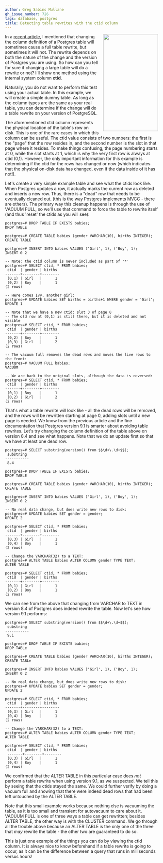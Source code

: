 ```yaml
---
author: Greg Sabino Mullane
gh_issue_number: 726
tags: database, postgres
title: Detecting table rewrites with the ctid column
---
```




<div class="separator" style="clear: both; text-align: center;"><a href="/blog/2012/11/26/detecting-table-rewrites-with-ctid/image-0-big.jpeg" imageanchor="1" style="clear:right; float:right; margin-left:1em; margin-bottom:1em"><img border="0" height="320" src="/blog/2012/11/26/detecting-table-rewrites-with-ctid/image-0.jpeg" width="180"/></a></div>

 

In a  [recent article](/blog/2012/11/09/postgres-alter-column-problems-and), I mentioned that changing the column definition of a  Postgres table will sometimes cause a full table rewrite, but sometimes  it will not. The rewrite depends on both the nature of the change and the  version of Postgres you are using. So how can you tell for sure if changing  a large table will do a rewrite or not? I'll show one method using the internal system column **ctid**. 

Naturally, you do not want to perform this test using your actual table.  In this example, we will create a simple dummy table. As long as the  column types are the same as your real table, you can determine if the  change will do a table rewrite on your version of PostgreSQL.

The aforementioned ctid column represents the physical location of the  table's row on disk. This is one of the rare cases in which this  column can be useful. The ctid value consists of two numbers: the first is  the "page" that the row resides in, and the second number is the slot in  that page where it resides. To make things confusing, the page numbering  starts at 0, while the slot starts at 1, which is why the very first row  is always at ctid (0,1). However, the only important information for this  example is determining if the ctid for the rows has changed or now (which  indicates that the physical on-disk data has changed, even if the data  inside of it has not!).

Let's create a very simple example table and see what the  ctids look like. When Postgres updates a row, it actually marks the  current row as deleted and inserts a new row. Thus, there is a "dead"  row that needs to be eventually cleaned out. (this is the way Postgres  implements  [MVCC](http://en.wikipedia.org/wiki/Multiversion_concurrency_control) - there are others). The primary way this cleanup  happens is through the use of VACUUM FULL, so we'll use that command to force  the table to rewrite itself (and thus 'reset' the ctids as you will see): 

```
postgres=# DROP TABLE IF EXISTS babies;
DROP TABLE

postgres=# CREATE TABLE babies (gender VARCHAR(10), births INTEGER);
CREATE TABLE

postgres=# INSERT INTO babies VALUES ('Girl', 1), ('Boy', 1);
INSERT 0 2

-- Note: the ctid column is never included as part of '*'
postgres=# SELECT ctid, * FROM babies;
 ctid  | gender | births 
-------+--------+--------
 (0,1) | Girl   |      1
 (0,2) | Boy    |      1
(2 rows)

-- Here comes Ivy, another girl:
postgres=# UPDATE babies SET births = births+1 WHERE gender = 'Girl';
UPDATE 1

-- Note that we have a new ctid: slot 3 of page 0
-- The old row at (0,1) is still there, but it is deleted and not visible
postgres=# SELECT ctid, * FROM babies;
 ctid  | gender | births 
-------+--------+--------
 (0,2) | Boy    |      1
 (0,3) | Girl   |      2
(2 rows)

-- The vacuum full removes the dead rows and moves the live rows to the front:
postgres=# VACUUM FULL babies;
VACUUM

-- We are back to the original slots, although the data is reversed:
postgres=# SELECT ctid, * FROM babies;
 ctid  | gender | births 
-------+--------+--------
 (0,1) | Boy    |      1
 (0,2) | Girl   |      2
(2 rows)
```

That's what a table rewrite will look like - all the dead rows will be removed,  and the rows will be rewritten starting at page 0, adding slots until a new page is  needed. We know from the previous article and the fine documentation that Postgres  version 9.1 is smarter about avoiding table rewrites. Let's try changing the column  definition of the table above on version 8.4 and see what happens. Note that we do an  update first so that we have at least one dead row.

```
postgres=# SELECT substring(version() from $$\d+\.\d+$$);
 substring 
-----------
 8.4

postgres=# DROP TABLE IF EXISTS babies;
DROP TABLE

postgres=# CREATE TABLE babies (gender VARCHAR(10), births INTEGER);
CREATE TABLE

postgres=# INSERT INTO babies VALUES ('Girl', 1), ('Boy', 1);
INSERT 0 2

-- No real data change, but does write new rows to disk:
postgres=# UPDATE babies SET gender = gender;
UPDATE 2

postgres=# SELECT ctid, * FROM babies;
 ctid  | gender | births 
-------+--------+--------
 (0,3) | Girl   |      1
 (0,4) | Boy    |      1
(2 rows)

-- Change the VARCHAR(32) to a TEXT:
postgres=# ALTER TABLE babies ALTER COLUMN gender TYPE TEXT;
ALTER TABLE

postgres=# SELECT ctid, * FROM babies;
 ctid  | gender | births 
-------+--------+--------
 (0,1) | Girl   |      1
 (0,2) | Boy    |      1
(2 rows)
```

We can see from the above that changing from VARCHAR to TEXT in  version 8.4 of Postgres does indeed rewrite the table. Now let's see  how version 9.1 performs:

```
postgres=# SELECT substring(version() from $$\d+\.\d+$$);
 substring 
-----------
 9.1

postgres=# DROP TABLE IF EXISTS babies;
DROP TABLe

postgres=# CREATE TABLE babies (gender VARCHAR(10), births INTEGER);
CREATE TABLe

postgres=# INSERT INTO babies VALUES ('Girl', 1), ('Boy', 1);
INSERT 0 2

-- No real data change, but does write new rows to disk:
postgres=# UPDATE babies SET gender = gender;
UPDATE 2

postgres=# SELECT ctid, * FROM babies;
 ctid  | gender | births 
-------+--------+--------
 (0,3) | Girl   |      1
 (0,4) | Boy    |      1
(2 rows)

-- Change the VARCHAR(32) to a TEXT:
postgres=# ALTER TABLE babies ALTER COLUMN gender TYPE TEXT;
ALTER TABLE

postgres=# SELECT ctid, * FROM babies;
 ctid  | gender | births 
 -------+--------+--------
 (0,3) | Girl   |      1
 (0,4) | Boy    |      1
(2 rows)
```

We confirmed that the ALTER TABLE in this particular case does *not* perform  a table rewrite when using version 9.1, as we suspected. We tell this by seeing  that the ctids stayed the same. We could further verify by doing a vacuum full and  showing that there were indeed dead rows that had been left untouched by the  ALTER TABLE.

Note that this small example works because nothing else is vacuuming the table,  as it is too small and transient for autovacuum to care about it. VACUUM FULL is  one of three ways a table can get rewritten; besides ALTER TABLE, the other way  is with the CLUSTER command. We go through all the trouble above because an ALTER  TABLE is the only one of the three that *may* rewrite the table - the other two  are guaranteed to do so.

This is just one example of the things you can do by viewing the ctid column. It is always nice to know beforehand if a table rewrite is going to occur, as it can be the difference between a query that runs in milliseconds versus hours!


